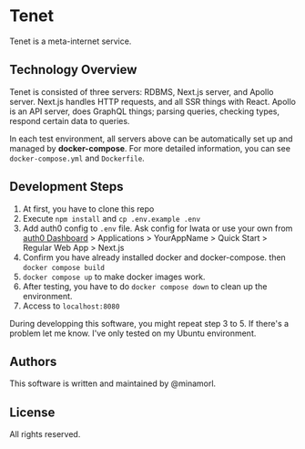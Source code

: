 # Tenet

Tenet is a meta-internet service.

## Technology Overview

Tenet is consisted of three servers: RDBMS, Next.js server, and Apollo server. Next.js handles HTTP requests, and all SSR things with React. Apollo is an API server, does GraphQL things; parsing queries, checking types, respond certain data to queries.

In each test environment, all servers above can be automatically set up and managed by **docker-compose**. For more detailed information, you can see `docker-compose.yml` and `Dockerfile`.

## Development Steps

1. At first, you have to clone this repo
2. Execute `npm install` and `cp .env.example .env`
3. Add auth0 config to `.env` file. Ask config for Iwata or use your own from [auth0 Dashboard](https://manage.auth0.com) > Applications > YourAppName > Quick Start > Regular Web App > Next.js
4. Confirm you have already installed docker and docker-compose. then `docker compose build`
5. `docker compose up` to make docker images work.
6. After testing, you have to do `docker compose down` to clean up the environment.
7. Access to `localhost:8080`

During developping this software, you might repeat step 3 to 5. If there's a problem let me know. I've only tested on my Ubuntu environment.

## Authors

This software is written and maintained by @minamorl.

## License

All rights reserved.
